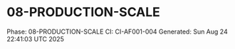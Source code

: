 # 08-PRODUCTION-SCALE
Phase: 08-PRODUCTION-SCALE
CI: CI-AF001-004
Generated: Sun Aug 24 22:41:03 UTC 2025
